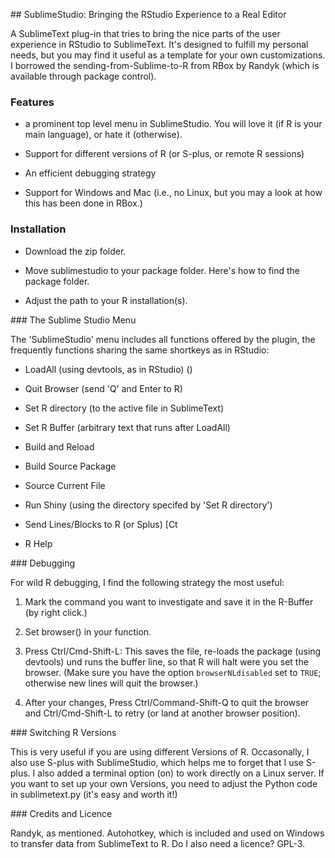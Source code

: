 ## SublimeStudio: Bringing the RStudio Experience to a Real Editor

A SublimeText plug-in that tries to bring the nice parts of the user experience
in RStudio to SublimeText. It's designed to fulfill my personal needs, but you
may find it useful as a template for your own customizations. I borrowed the
sending-from-Sublime-to-R from RBox by Randyk (which is available through
package control).


### Features

- a prominent top level menu in SublimeStudio. You will love it (if R is your 
  main language), or hate it (otherwise).

- Support for different versions of R (or S-plus, or remote R sessions)

- An efficient debugging strategy

- Support for Windows and Mac 
  (i.e., no Linux, but you may a look at how this has been done in RBox.)


### Installation

- Download the zip folder.

- Move sublimestudio to your package folder. Here's how to find the package folder.

- Adjust the path to your R installation(s).


### The Sublime Studio Menu

The 'SublimeStudio' menu includes all functions offered by the plugin, the 
frequently functions sharing the same shortkeys as in RStudio:

  - LoadAll (using devtools, as in RStudio) ()
  - Quit Browser (send 'Q' and Enter to R)

  - Set R directory (to the active file in SublimeText)
  - Set R Buffer (arbitrary text that runs after LoadAll)
  - Build and Reload
  - Build Source Package
  - Source Current File

  - Run Shiny (using the directory specifed by 'Set R directory')
  - Send Lines/Blocks to R (or Splus) [Ct
  - R Help


### Debugging

For wild R debugging, I find the following strategy the most useful:

1) Mark the command you want to investigate and save it in the R-Buffer (by 
   right click.) 

2) Set browser() in your function. 

3) Press Ctrl/Cmd-Shift-L: This saves the file, re-loads the package (using
   devtools) und runs the buffer line, so that R will halt were you set the 
   browser. (Make sure you have the option `browserNLdisabled` set to `TRUE`; 
   otherwise new lines will quit the browser.)

4) After your changes, Press Ctrl/Command-Shift-Q to quit the browser and 
   Ctrl/Cmd-Shift-L to retry (or land at another browser position).


### Switching R Versions

This is very useful if you are using different Versions of R. Occasonally,
I also use S-plus with SublimeStudio, which helps me to forget that I use 
S-plus. I also added a terminal option (on) to work directly on a Linux server. If you want to set up your own Versions, you need to adjust the
Python code in sublimetext.py (it's easy and worth it!)


### Credits and Licence

Randyk, as mentioned. Autohotkey, which is included and used on Windows to transfer data from SublimeText to R. Do I also need a licence? GPL-3.



